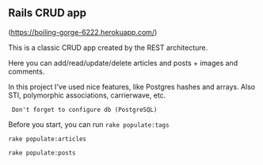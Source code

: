 Rails CRUD app
----------------------
(https://boiling-gorge-6222.herokuapp.com/)

This is a classic CRUD app created by the REST architecture.

Here you can add/read/update/delete articles and posts + images and comments.

In this project I've used nice features, like Postgres hashes and arrays.
Also STI, polymorphic associations, carrierwave, etc.

` Don't forget to configure db (PostgreSQL)`

Before you start, you can run
`rake populate:tags`

`rake populate:articles`

`rake populate:posts`


